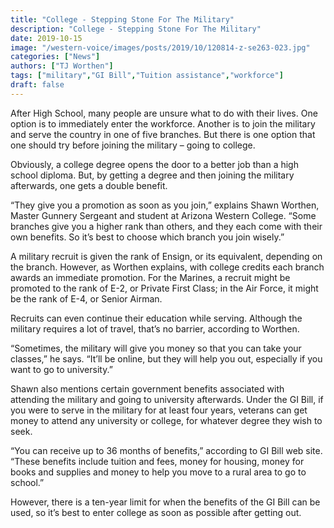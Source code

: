 ```yaml
---
title: "College - Stepping Stone For The Military"
description: "College - Stepping Stone For The Military"
date: 2019-10-15
image: "/western-voice/images/posts/2019/10/120814-z-se263-023.jpg"
categories: ["News"]
authors: ["TJ Worthen"]
tags: ["military","GI Bill","Tuition assistance","workforce"]
draft: false
---
```

After High School, many people are unsure what to do with their lives. One option is to immediately enter the workforce. Another is to join the military and serve the country in one of five branches. But there is one option that one should try before joining the military – going to college.

Obviously, a college degree opens the door to a better job than a high school diploma. But, by getting a degree and then joining the military afterwards, one gets a double benefit.

“They give you a promotion as soon as you join,” explains Shawn Worthen, Master Gunnery Sergeant and student at Arizona Western College. “Some branches give you a higher rank than others, and they each come with their own benefits. So it’s best to choose which branch you join wisely.”

A military recruit is given the rank of Ensign, or its equivalent, depending on the branch. However, as Worthen explains, with college credits each branch awards an immediate promotion. For the Marines, a recruit might be promoted to the rank of E-2, or Private First Class; in the Air Force, it might be the rank of E-4, or Senior Airman.

Recruits can even continue their education while serving. Although the military requires a lot of travel, that’s no barrier, according to Worthen.

“Sometimes, the military will give you money so that you can take your classes,” he says. “It’ll be online, but they will help you out, especially if you want to go to university.”

Shawn also mentions certain government benefits associated with attending the military and going to university afterwards. Under the GI Bill, if you were to serve in the military for at least four years, veterans can get money to attend any university or college, for whatever degree they wish to seek.

“You can receive up to 36 months of benefits,” according to GI Bill web site. “These benefits include tuition and fees, money for housing, money for books and supplies and money to help you move to a rural area to go to school.”

However, there is a ten-year limit for when the benefits of the GI Bill can be used, so it’s best to enter college as soon as possible after getting out.